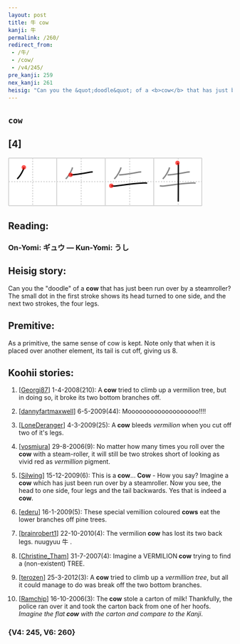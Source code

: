 ```yaml
---
layout: post
title: 牛 cow
kanji: 牛
permalink: /260/
redirect_from:
 - /牛/
 - /cow/
 - /v4/245/
pre_kanji: 259
nex_kanji: 261
heisig: "Can you the &quot;doodle&quot; of a <b>cow</b> that has just been run over by a steamroller? The small dot in the first stroke shows its head turned to one side, and the next two strokes, the four legs. As a primitive, the same sense of cow is kept. Note only that when it is placed over another element, its tail is cut off, giving us 8."
---
```


## `cow`

## [4]

<div class="stroke"><img src="../images/E7899B.png" /></div>

## Reading:

### On-Yomi: ギュウ &mdash; Kun-Yomi: うし

## Heisig story:

Can you the &quot;doodle&quot; of a <b>cow</b> that has just been run over by a steamroller? The small dot in the first stroke shows its head turned to one side, and the next two strokes, the four legs.

## Premitive:

As a primitive, the same sense of cow is kept. Note only that when it is placed over another element, its tail is cut off, giving us 8.

## Koohii stories:

1) [<a href="http://kanji.koohii.com/profile/Georgi87">Georgi87</a>] 1-4-2008(210): A<strong> cow</strong> tried to climb up a vermilion tree, but in doing so, it broke its two bottom branches off.

2) [<a href="http://kanji.koohii.com/profile/dannyfartmaxwell">dannyfartmaxwell</a>] 6-5-2009(44): Mooooooooooooooooooo!!!!

3) [<a href="http://kanji.koohii.com/profile/LoneDeranger">LoneDeranger</a>] 4-3-2009(25): A<strong> cow</strong> bleeds <em>vermilion</em> when you cut off two of it&#039;s legs.

4) [<a href="http://kanji.koohii.com/profile/vosmiura">vosmiura</a>] 29-8-2006(9): No matter how many times you roll over the<strong> cow</strong> with a steam-roller, it will still be two strokes short of looking as vivid red as <em>vermillion</em> pigment.

5) [<a href="http://kanji.koohii.com/profile/Silwing">Silwing</a>] 15-12-2009(6): This is a<strong> cow</strong>...<strong> Cow</strong> - How you say? Imagine a<strong> cow</strong> which has just been run over by a steamroller. Now you see, the head to one side, four legs and the tail backwards. Yes that is indeed a<strong> cow</strong>.

6) [<a href="http://kanji.koohii.com/profile/ederu">ederu</a>] 16-1-2009(5): These special vemillion coloured <strong>cows</strong> eat the lower branches off pine trees.

7) [<a href="http://kanji.koohii.com/profile/brainrobert1">brainrobert1</a>] 22-10-2010(4): The vermilion<strong> cow</strong> has lost its two back legs. nuugyuu 牛 .

8) [<a href="http://kanji.koohii.com/profile/Christine_Tham">Christine_Tham</a>] 31-7-2007(4): Imagine a VERMILION<strong> cow</strong> trying to find a (non-existent) TREE.

9) [<a href="http://kanji.koohii.com/profile/terozen">terozen</a>] 25-3-2012(3): A <strong>cow</strong> tried to climb up a <em>vermillion tree</em>, but all it could manage to do was break off the two bottom branches.

10) [<a href="http://kanji.koohii.com/profile/Ramchip">Ramchip</a>] 16-10-2006(3): The<strong> cow</strong> stole a carton of milk! Thankfully, the police ran over it and took the carton back from one of her hoofs. <em>Imagine the flat<strong> cow</strong> with the carton and compare to the Kanji</em>.

### {V4: 245, V6: 260}
